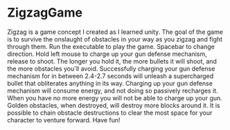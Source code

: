 # ZigzagGame
Zigzag is a game concept I created as I learned unity. The goal of the game is to survive the onslaught of obstacles in your way as you zigzag and fight through them.
Run the executable to play the game. 
Spacebar to change direction. 
Hold left mouse to charge up your gun defense mechanism, release to shoot. The longer you hold it, the more bullets it will shoot, and the more obstacles you'll avoid. 
Successfully charging your gun defense mechanism for in between 2.4-2.7 seconds will unleash a supercharged bullet that obliterates anything in its way. 
Charging up your gun defense mechanism will consume energy, and not doing so passively recharges it. When you have no more energy you will not be able to charge up your gun.
Golden obstacles, when destroyed, will destroy more blocks around it. It is possible to chain obstacle destructions to clear the most space for your character to venture forward.
Have fun! 
